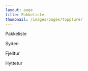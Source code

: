```yaml
---
layout: page
title: Pakkeliste
thumbnail: /images/pages/toppturer
---
```


Pakkeliste


Syden

Fjelltur 

Hyttetur

